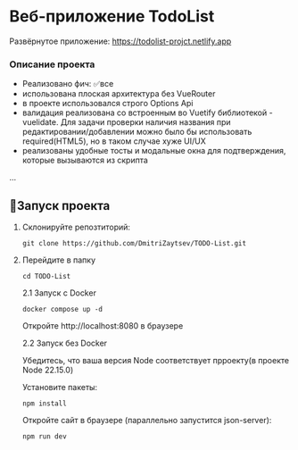 # Веб-приложение TodoList

Развёрнутое приложение: https://todolist-projct.netlify.app
<br>

### Описание проекта

- Реализовано фич: ✅все
- использована плоская архитектура без VueRouter
- в проекте использовался строго Options Api
- валидация реализована со встроенным во Vuetify библиотекой - vuelidate. Для задачи проверки наличия названия при редактировании/добавлении можно было бы использовать required(HTML5), но в таком случае хуже UI/UX
- реализованы удобные тосты и модальные окна для подтверждения, которые вызываются из скрипта

...

## 🚀Запуск проекта

1.  Склонируйте репозтиторий:

        git clone https://github.com/DmitriZaytsev/TODO-List.git

2.  Перейдите в папку

        cd TODO-List

    2.1 Запуск с Docker

        docker compose up -d

    Откройте http://localhost:8080 в браузере

    2.2 Запуск без Docker

    Убедитесь, что ваша версия Node соответствует прроекту(в проекте Node 22.15.0)

    Установите пакеты:

        npm install

    Откройте сайт в браузере (параллельно запустится json-server):

        npm run dev
